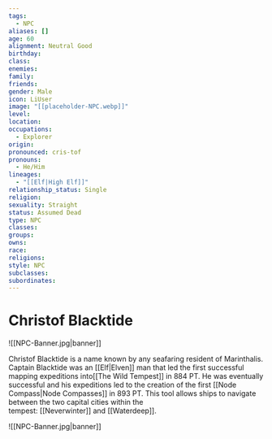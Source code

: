 ```yaml
---
tags:
  - NPC
aliases: []
age: 60
alignment: Neutral Good
birthday: 
class: 
enemies: 
family: 
friends: 
gender: Male
icon: LiUser
image: "[[placeholder-NPC.webp]]"
level: 
location: 
occupations:
  - Explorer
origin: 
pronounced: cris-tof
pronouns:
  - He/Him
lineages:
  - "[[Elf|High Elf]]"
relationship_status: Single
religion: 
sexuality: Straight
status: Assumed Dead
type: NPC
classes: 
groups: 
owns: 
race: 
religions: 
style: NPC
subclasses: 
subordinates:
---
```


# Christof Blacktide

![[NPC-Banner.jpg|banner]]

Christof Blacktide is a name known by any seafaring resident of Marinthalis. Captain Blacktide was an [[Elf|Elven]] man that led the first successful mapping expeditions into[[The Wild Tempest]] in 884 PT. He was eventually successful and his expeditions led to the creation of the first [[Node Compass|Node Compasses]] in 893 PT. This tool allows ships to navigate between the two capital cities within the tempest: [[Neverwinter]] and [[Waterdeep]].


![[NPC-Banner.jpg|banner]]
